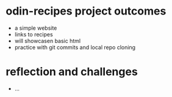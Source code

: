 # odin-recipes project outcomes

- a simple website 
- links to recipes
- will showcasen basic html
- practice with git commits and local repo cloning

# reflection and challenges

- ...